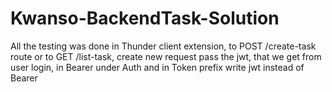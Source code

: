 # Kwanso-BackendTask-Solution

All the testing was done in Thunder client extension, to POST /create-task route or to GET /list-task, create new request pass the jwt, that we get from user login, in Bearer under Auth and in Token prefix write jwt instead of Bearer 
